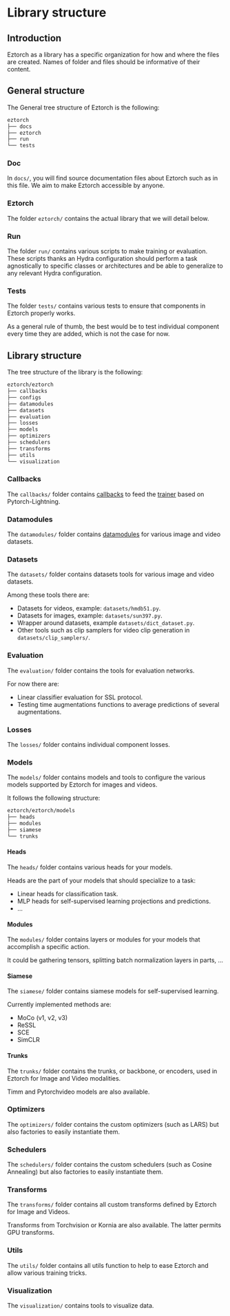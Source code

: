 # Library structure

## Introduction

Eztorch as a library has a specific organization for how and where the files are created. Names of folder and files should be informative of their content.

## General structure

The General tree structure of Eztorch is the following:

```bash
eztorch
├── docs
├── eztorch
├── run
└── tests
```

### Doc

In `docs/`, you will find source documentation files about Eztorch such as in this file. We aim to make Eztorch accessible by anyone.

### Eztorch

The folder `eztorch/` contains the actual library that we will detail below.

### Run

The folder `run/` contains various scripts to make training or evaluation. These scripts thanks an Hydra configuration should perform a task agnostically to specific classes or architectures and be able to generalize to any relevant Hydra configuration.

### Tests

The folder `tests/` contains various tests to ensure that components in Eztorch properly works.

As a general rule of thumb, the best would be to test individual component every time they are added, which is not the case for now.


## Library structure

The tree structure of the library is the following:

```bash
eztorch/eztorch
├── callbacks
├── configs
├── datamodules
├── datasets
├── evaluation
├── losses
├── models
├── optimizers
├── schedulers
├── transforms
├── utils
└── visualization
```

### Callbacks

The `callbacks/` folder contains [callbacks](https://pytorch-lightning.readthedocs.io/en/stable/api_references.html#callbacks) to feed the [trainer](https://pytorch-lightning.readthedocs.io/en/stable/common/trainer.html) based on Pytorch-Lightning.

### Datamodules

The `datamodules/` folder contains [datamodules](https://pytorch-lightning.readthedocs.io/en/stable/data/datamodule.html?highlight=datamodule) for various image and video datasets.

### Datasets

The `datasets/` folder contains datasets tools for various image and video datasets.

Among these tools there are:
- Datasets for videos, example: `datasets/hmdb51.py`.
- Datasets for images, example: `datasets/sun397.py`.
- Wrapper around datasets, example `datasets/dict_dataset.py`.
- Other tools such as clip samplers for video clip generation in `datasets/clip_samplers/`.

### Evaluation

The `evaluation/` folder contains the tools for evaluation networks.

For now there are:
- Linear classifier evaluation for SSL protocol.
- Testing time augmentations functions to average predictions of several augmentations.

### Losses

The `losses/` folder contains individual component losses.

### Models

The `models/` folder contains models and tools to configure the various models supported by Eztorch for images and videos.

It follows the following structure:

```bash
eztorch/eztorch/models
├── heads
├── modules
├── siamese
└── trunks
```

#### Heads

The `heads/` folder contains various heads for your models.

Heads are the part of your models that should specialize to a task:
- Linear heads for classification task.
- MLP heads for self-supervised learning projections and predictions.
- ...

#### Modules

The `modules/` folder contains layers or modules for your models that accomplish a specific action.

It could be gathering tensors, splitting batch normalization layers in parts, ...

#### Siamese

The `siamese/` folder contains siamese models for self-supervised learning.

Currently implemented methods are:
- MoCo (v1, v2, v3)
- ReSSL
- SCE
- SimCLR

#### Trunks

The `trunks/` folder contains the trunks, or backbone, or encoders, used in Eztorch for Image and Video modalities.

Timm and Pytorchvideo models are also available.

### Optimizers

The `optimizers/` folder contains the custom optimizers (such as LARS) but also factories to easily instantiate them.

### Schedulers

The `schedulers/` folder contains the custom schedulers (such as Cosine Annealing) but also factories to easily instantiate them.

### Transforms

The `transforms/` folder contains all custom transforms defined by Eztorch for Image and Videos.

Transforms from Torchvision or Kornia are also available. The latter permits GPU transforms.

### Utils

The `utils/` folder contains all utils function to help to ease Eztorch and allow various training tricks.

### Visualization

The `visualization/` contains tools to visualize data.
